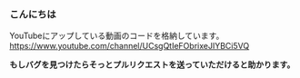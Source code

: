 ### こんにちは

YouTubeにアップしている動画のコードを格納しています。
https://www.youtube.com/channel/UCsgQtIeFObrixeJIYBCi5VQ



**もしバグを見つけたらそっとプルリクエストを送っていただけると助かります。**
